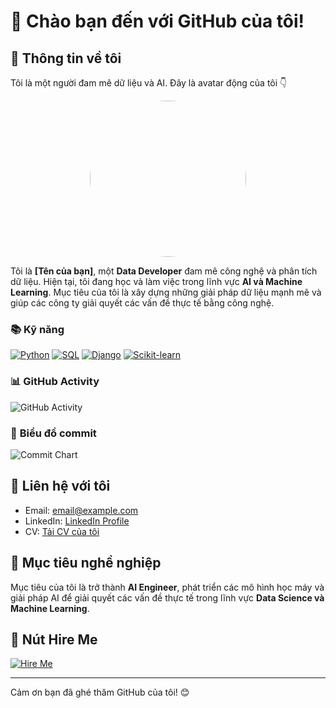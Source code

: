 # 👋 Chào bạn đến với GitHub của tôi!

## 👤 **Thông tin về tôi**

Tôi là một người đam mê dữ liệu và AI. Đây là avatar động của tôi 👇

<div align="center">
  <img src="https://i.imgur.com/TpYuBS7.gif" style="width: 250px; height: 250px; border-radius: 50%;" />
</div>



Tôi là **[Tên của bạn]**, một **Data Developer** đam mê công nghệ và phân tích dữ liệu. Hiện tại, tôi đang học và làm việc trong lĩnh vực **AI và Machine Learning**. Mục tiêu của tôi là xây dựng những giải pháp dữ liệu mạnh mẽ và giúp các công ty giải quyết các vấn đề thực tế bằng công nghệ.

### 📚 Kỹ năng
[![Python](https://img.shields.io/badge/-Python-3776AB?style=flat-square&logo=python&logoColor=white)](https://www.python.org/)
[![SQL](https://img.shields.io/badge/-SQL-4479A1?style=flat-square&logo=postgresql&logoColor=white)](https://www.postgresql.org/)
[![Django](https://img.shields.io/badge/-Django-092D1F?style=flat-square&logo=django&logoColor=white)](https://www.djangoproject.com/)
[![Scikit-learn](https://img.shields.io/badge/-Scikit--learn-F7931E?style=flat-square&logo=scikit-learn&logoColor=white)](https://scikit-learn.org/)

### 📊 **GitHub Activity**

![GitHub Activity](https://github-readme-stats.vercel.app/api?username=your-username&show_icons=true&hide=prs&count_private=true&theme=radical)

### 📅 **Biểu đồ commit**

![Commit Chart](https://github-readme-streak-stats.herokuapp.com/?user=your-username&theme=radical)

## 📝 **Liên hệ với tôi**
- Email: [email@example.com](mailto:email@example.com)
- LinkedIn: [LinkedIn Profile](https://www.linkedin.com/in/your-profile/)
- CV: [Tải CV của tôi](https://your-website.com/cv)

## 🎯 **Mục tiêu nghề nghiệp**
Mục tiêu của tôi là trở thành **AI Engineer**, phát triển các mô hình học máy và giải pháp AI để giải quyết các vấn đề thực tế trong lĩnh vực **Data Science và Machine Learning**.

## 💼 **Nút Hire Me**

[![Hire Me](https://img.shields.io/badge/Hire%20Me-%23ff1493?style=for-the-badge&logo=hireable&logoColor=white)](https://your-website.com/hire-me)

---

Cảm ơn bạn đã ghé thăm GitHub của tôi! 😊
